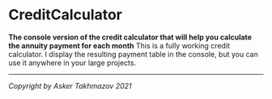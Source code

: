 # CreditCalculator
<b>The console version of the credit calculator that will help you calculate the annuity payment for each month</b>
This is a fully working credit calculator.
I display the resulting payment table in the console,
but you can use it anywhere in your large projects.
<hr>
<i>Copyright by Asker Takhmazov 2021</i>
